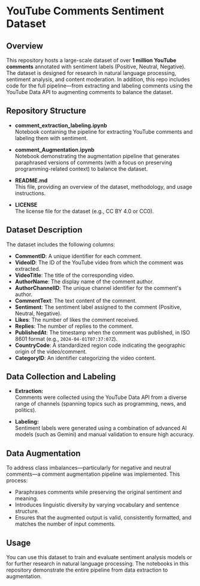 # YouTube Comments Sentiment Dataset

## Overview
This repository hosts a large-scale dataset of over **1 million YouTube comments** annotated with sentiment labels (Positive, Neutral, Negative). The dataset is designed for research in natural language processing, sentiment analysis, and content moderation. In addition, this repo includes code for the full pipeline—from extracting and labeling comments using the YouTube Data API to augmenting comments to balance the dataset.

## Repository Structure
- **comment_extraction_labeling.ipynb**  
  Notebook containing the pipeline for extracting YouTube comments and labeling them with sentiment.
  
- **comment_Augmentation.ipynb**  
  Notebook demonstrating the augmentation pipeline that generates paraphrased versions of comments (with a focus on preserving programming-related context) to balance the dataset.
  
- **README.md**  
  This file, providing an overview of the dataset, methodology, and usage instructions.
  
- **LICENSE**  
  The license file for the dataset (e.g., CC BY 4.0 or CC0).

## Dataset Description
The dataset includes the following columns:

- **CommentID**: A unique identifier for each comment.
- **VideoID**: The ID of the YouTube video from which the comment was extracted.
- **VideoTitle**: The title of the corresponding video.
- **AuthorName**: The display name of the comment author.
- **AuthorChannelID**: The unique channel identifier for the comment's author.
- **CommentText**: The text content of the comment.
- **Sentiment**: The sentiment label assigned to the comment (Positive, Neutral, Negative).
- **Likes**: The number of likes the comment received.
- **Replies**: The number of replies to the comment.
- **PublishedAt**: The timestamp when the comment was published, in ISO 8601 format (e.g., `2024-04-01T07:37:07Z`).
- **CountryCode**: A standardized region code indicating the geographic origin of the video/comment.
- **CategoryID**: An identifier categorizing the video content.

## Data Collection and Labeling
- **Extraction:**  
  Comments were collected using the YouTube Data API from a diverse range of channels (spanning topics such as programming, news, and politics).
  
- **Labeling:**  
  Sentiment labels were generated using a combination of advanced AI models (such as Gemini) and manual validation to ensure high accuracy.

## Data Augmentation
To address class imbalances—particularly for negative and neutral comments—a comment augmentation pipeline was implemented. This process:
- Paraphrases comments while preserving the original sentiment and meaning.
- Introduces linguistic diversity by varying vocabulary and sentence structure.
- Ensures that the augmented output is valid, consistently formatted, and matches the number of input comments.

## Usage
You can use this dataset to train and evaluate sentiment analysis models or for further research in natural language processing. The notebooks in this repository demonstrate the entire pipeline from data extraction to augmentation.
